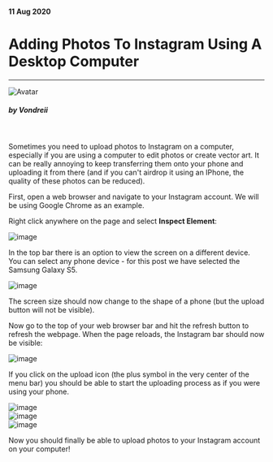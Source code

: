 <div class="writtenContent">

#### 11 Aug 2020
# Adding Photos To Instagram Using A Desktop Computer
___

<!-- ----------- Intro ----------- -->
<div class="avatar-block">
    <img src="../../../assets/social/profile.jpg" loading="lazy" alt="Avatar" class="avatar avatar-align">
    <h5 class="avatar-text avatar-align"> by Vondreii</h5>
</div>
<br>
<!-- ----------------------------- -->

Sometimes you need to upload photos to Instagram on a computer, especially if you are using a computer to edit photos or create vector art. It can be really annoying to keep transferring them onto your phone and uploading it from there (and if you can't airdrop it using an IPhone, the quality of these photos can be reduced).

First, open a web browser and navigate to your Instagram account. We will be using Google Chrome as an example. 

Right click anywhere on the page and select **Inspect Element**:

<!-- ----------- Image ----------- -->
<div class="image-container">
	<img src="../../../assets/content/post-images/uploadImageToInstagramViaDesktop/RightClickInspectElement.PNG" loading="lazy" alt="image" class="image-full"/>
</div>
<!-- ----------------------------- -->

In the top bar there is an option to view the screen on a different device. You can select any phone device - for this post we have selected the Samsung Galaxy S5.

<!-- ----------- Image ----------- -->
<div class="image-container">
	<img src="../../../assets/content/post-images/uploadImageToInstagramViaDesktop/SelectAPhone.PNG" loading="lazy" alt="image" class="image-full"/>
</div>
<!-- ----------------------------- -->

The screen size should now change to the shape of a phone (but the upload button will not be visible).

Now go to the top of your web browser bar and hit the refresh button to refresh the webpage. 
When the page reloads, the Instagram bar should now be visible:

<!-- ----------- Image ----------- -->
<div class="image-container">
	<img src="../../../assets/content/post-images/uploadImageToInstagramViaDesktop/RefreshScreen.PNG" loading="lazy" alt="image" class="image"/>
</div>
<!-- ----------------------------- -->

If you click on the upload icon (the plus symbol in the very center of the menu bar) you should be able to start the uploading process as if you were using your phone.

<!-- ----------- Image ----------- -->
<div class="image-container">
	<img src="../../../assets/content/post-images/uploadImageToInstagramViaDesktop/NewPost.PNG" loading="lazy" alt="image" class="image"/>
</div>
<!-- ----------------------------- -->

<!-- ----------- Image ----------- -->
<div class="image-container">
	<img src="../../../assets/content/post-images/uploadImageToInstagramViaDesktop/NewPost2.PNG" loading="lazy" alt="image" class="image"/>
</div>
<!-- ----------------------------- -->

<!-- ----------- Image ----------- -->
<div class="image-container">
	<img src="../../../assets/content/post-images/uploadImageToInstagramViaDesktop/Posted.PNG" loading="lazy" alt="image" class="image"/>
</div>
<!-- ----------------------------- -->

Now you should finally be able to upload photos to your Instagram account on your computer!

<br><br>

</div>